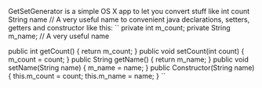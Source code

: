 GetSetGenerator is a simple OS X app to let you convert stuff like
	int count
	String name // A very useful name
to convenient java declarations, setters, getters and constructor like this:
``
private int m_count;
private String m_name;		// A very useful name


public int getCount() {
	return m_count;
}
public void setCount(int count) {
	m_count = count;
}
public String getName() {
	return m_name;
}
public void setName(String name) {
	m_name = name;
}
public Constructor(String name) {
	this.m_count = count;
	this.m_name = name;
}
``
